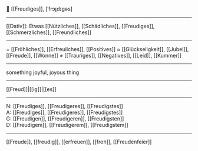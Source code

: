 🎉 [[Freudiges]], [ˈfrɔɪ̯dɪgəs]

---
[[Dativ]]: Etwas [[Nützliches]], [[Schädliches]], [[Freudiges]], [[Schmerzliches]], [[Freundliches]]

---
= [[Fröhliches]], [[Erfreuliches]], [[Positives]]
≈ [[Glückseligkeit]], [[Jubel]], [[Freude]], [[Wonne]]
≠ [[Trauriges]], [[Negatives]], [[Leid]], [[Kummer]]

---
something joyful, joyous thing

---
[[Freud]]|[[ig]]|[[es]]

---
N: [[Freudiges]], [[Freudigeres]], [[Freudigstes]]  
A: [[Freudiges]], [[Freudigeres]], [[Freudigstes]]  
G: [[Freudigen]], [[Freudigeren]], [[Freudigsten]]  
D: [[Freudigem]], [[Freudigerem]], [[Freudigstem]]  

---
[[Freude]], [[freudig]], [[erfreuen]], [[froh]], [[Freudenfeier]]
